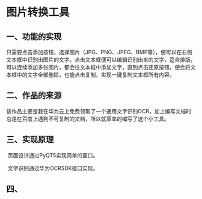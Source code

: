# 						图片转换工具

## 一、功能的实现

​		只需要点击添加按钮，选择图片（JPG、PNG、JPEG、BMP等），便可以在右侧文本框中识别出图片的文字。点击文本框便可以编辑识别出来的文字，适合排版，可以连续添加多张图片，都会往文本框中添加文字，直到点击还原按钮，便会将文本框中的文字全部删除，也能点击复制，实现一键复制文本框所有内容。

## 二、作品的来源

​		该作品主要是我在华为云上免费领取了一个通用文字识别OCR，加上编写文档时总是在百度上遇到不可复制的文档，所以就草率的编写了这个小工具。

## 三、实现原理

​		页面设计通过PyQT5实现简单的窗口。

​		文字识别通过华为OCRSDK接口实现。

## 四、
